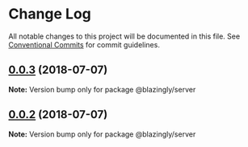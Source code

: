# Change Log

All notable changes to this project will be documented in this file.
See [Conventional Commits](https://conventionalcommits.org) for commit guidelines.

<a name="0.0.3"></a>

## [0.0.3](https://github.com/DeMoorJasper/blazingly/compare/v0.0.2...v0.0.3) (2018-07-07)

**Note:** Version bump only for package @blazingly/server

<a name="0.0.2"></a>

## [0.0.2](https://github.com/DeMoorJasper/blazingly/compare/v0.0.1...v0.0.2) (2018-07-07)

**Note:** Version bump only for package @blazingly/server

